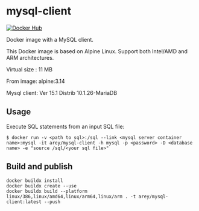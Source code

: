 # mysql-client

[![Docker Hub](https://img.shields.io/badge/docker-ready-blue.svg)](https://registry.hub.docker.com/u/arey/mysql-client/) 

Docker image with a MySQL client.

This Docker image is based on Alpine Linux.
Support both Intel/AMD and ARM architectures.

Virtual size : 11 MB

From image: alpine:3.14

Mysql client: Ver 15.1 Distrib 10.1.26-MariaDB

## Usage

Execute SQL statements from an input SQL file:

```
$ docker run -v <path to sql>:/sql --link <mysql server container name>:mysql -it arey/mysql-client -h mysql -p <password> -D <database name> -e "source /sql/<your sql file>"
```

## Build and publish

```
docker buildx install
docker buildx create --use
docker buildx build --platform linux/386,linux/amd64,linux/arm64,linux/arm . -t arey/mysql-client:latest --push
```